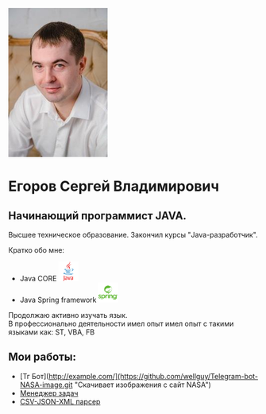 ![](photo.jpeg)

# Егоров Сергей Владимирович

## Начинающий программист JAVA.
Высшее техническое образование.
Закончил курсы "Java-разработчик".

Кратко обо мне:
* Java CORE <img src="https://github.com/devicons/devicon/blob/master/icons/java/java-original-wordmark.svg" title="Java" alt="Java" width="40" height="40"/>
* Java Spring framework <img src="https://github.com/devicons/devicon/blob/master/icons/spring/spring-original-wordmark.svg" title="Spring" alt="Spring" width="40" height="40"/>

Продолжаю активно изучать язык.
<br/>
В профессионально деятельности имел опыт имел опыт с такими языками как:
ST, VBA, FB

## Мои работы:
* [Тг Бот](http://example.com/](https://github.com/wellguy/Telegram-bot-NASA-image.git "Скачивает изображения с сайт NASA")
* [Менеджер задач](https://github.com/wellguy/coursework-java-core.git "итоговое задание курсов Нетологии Java-Разработчик")
* [CSV-JSON-XML парсер](https://github.com/wellguy/HomeWork-CSV-JSON-XML.git "задание курсов Нетологии Java-Разработчик")


